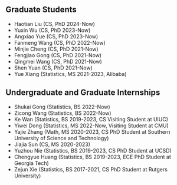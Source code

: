 ## Graduate Students

- Haotian Liu (CS, PhD 2024-Now)
- Yuxin Wu (CS, PhD 2023-Now)
- Angxiao Yue (CS, PhD 2023-Now)
- Fanmeng Wang (CS, PhD 2022-Now)
- Minjie Cheng (CS, PhD 2021-Now)
- Fengjiao Gong (CS, PhD 2021-Now)
- Qingmei Wang (CS, PhD 2021-Now)
- Shen Yuan (CS, PhD 2021-Now)
- Yue Xiang (Statistics, MS 2021-2023, Alibaba)

## Undergraduate and Graduate Internships

- Shukai Gong (Statistics, BS 2022-Now)
- Zicong Wang (Statistics, BS 2022-Now)
- Ke Wan (Statistics, BS 2019-2023, CS Visiting Student at UIUC)
- Yiwei Dong (Statistics, MS 2022-Now, Visiting Student at CMU)
- Yajie Zhang (Math, MS 2020-2023, CS PhD Student at Southern University of Science and Technology)
- Jiajia Sun (CS, MS 2020-2023)
- Yuzhou Nie (Statistics, BS 2019-2023, CS PhD Student at UCSD)
- Chengyue Huang (Statistics, BS 2019-2023, ECE PhD Student at Georgia Tech)
- Zejun Xie (Statistics, BS 2017-2021, CS PhD Student at Rutgers University)
